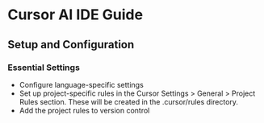 # Cursor AI IDE Guide

## Setup and Configuration

### Essential Settings
- Configure language-specific settings
- Set up project-specific rules in the Cursor Settings > General > Project Rules section. These will be created in the .cursor/rules directory.
- Add the project rules to version control
